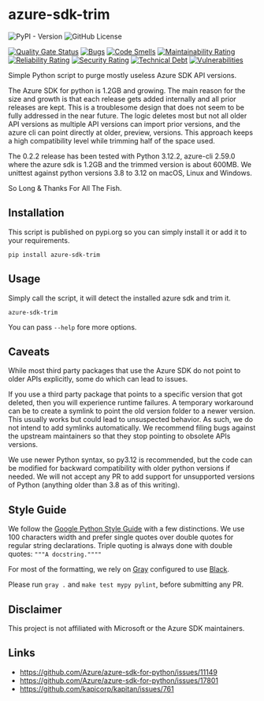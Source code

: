 # azure-sdk-trim
![PyPI - Version](https://img.shields.io/pypi/v/azure-sdk-trim)
![GitHub License](https://img.shields.io/github/license/Clumio-code/azure-sdk-trim)


[![Quality Gate Status](https://sonarcloud.io/api/project_badges/measure?project=clumio-code_azure-sdk-trim&metric=alert_status)](https://sonarcloud.io/summary/new_code?id=clumio-code_azure-sdk-trim)
[![Bugs](https://sonarcloud.io/api/project_badges/measure?project=clumio-code_azure-sdk-trim&metric=bugs)](https://sonarcloud.io/summary/new_code?id=clumio-code_azure-sdk-trim)
[![Code Smells](https://sonarcloud.io/api/project_badges/measure?project=clumio-code_azure-sdk-trim&metric=code_smells)](https://sonarcloud.io/summary/new_code?id=clumio-code_azure-sdk-trim)
[![Maintainability Rating](https://sonarcloud.io/api/project_badges/measure?project=clumio-code_azure-sdk-trim&metric=sqale_rating)](https://sonarcloud.io/summary/new_code?id=clumio-code_azure-sdk-trim)
[![Reliability Rating](https://sonarcloud.io/api/project_badges/measure?project=clumio-code_azure-sdk-trim&metric=reliability_rating)](https://sonarcloud.io/summary/new_code?id=clumio-code_azure-sdk-trim)
[![Security Rating](https://sonarcloud.io/api/project_badges/measure?project=clumio-code_azure-sdk-trim&metric=security_rating)](https://sonarcloud.io/summary/new_code?id=clumio-code_azure-sdk-trim)
[![Technical Debt](https://sonarcloud.io/api/project_badges/measure?project=clumio-code_azure-sdk-trim&metric=sqale_index)](https://sonarcloud.io/summary/new_code?id=clumio-code_azure-sdk-trim)
[![Vulnerabilities](https://sonarcloud.io/api/project_badges/measure?project=clumio-code_azure-sdk-trim&metric=vulnerabilities)](https://sonarcloud.io/summary/new_code?id=clumio-code_azure-sdk-trim)

Simple Python script to purge mostly useless Azure SDK API versions.

The Azure SDK for python is 1.2GB and growing. The main reason for the
size and growth is that each release gets added internally and all prior
releases are kept. This is a troublesome design that does not seem to be fully
addressed in the near future. The logic deletes most but not all older API
versions as multiple API versions can import prior versions, and the azure cli
can point directly at older, preview, versions. This approach keeps a high
compatibility level while trimming half of the space used.

The 0.2.2 release has been tested with Python 3.12.2, azure-cli 2.59.0 where the
azure sdk is 1.2GB and the trimmed version is about 600MB.
We unittest against python versions 3.8 to 3.12 on macOS, Linux and Windows.

So Long & Thanks For All The Fish.


## Installation

This script is published on pypi.org so you can simply install it or add it to
your requirements.

```shell
pip install azure-sdk-trim
```

## Usage

Simply call the script, it will detect the installed azure sdk and trim it.
```shell
azure-sdk-trim
```

You can pass `--help` fore more options.

## Caveats

While most third party packages that use the Azure SDK do not point to older
APIs explicitly, some do which can lead to issues.

If you use a third party package that points to a specific version that got
deleted, then you will experience runtime failures. A temporary workaround can
be to create a symlink to point the old version folder to a newer version. This
usually works but could lead to unsuspected behavior.
As such, we do not intend to add symlinks automatically. We recommend filing
bugs against the upstream maintainers so that they stop pointing to obsolete
APIs versions.

We use newer Python syntax, so py3.12 is recommended, but the code can be
modified for backward compatibility with older python versions if needed.
We will not accept any PR to add support for unsupported versions of Python
(anything older than 3.8 as of this writing).


## Style Guide

We follow the [Google Python Style Guide](https://google.github.io/styleguide/pyguide.html)
with a few distinctions. We use 100 characters width and prefer single quotes
over double quotes for regular string declarations. Triple quoting is always
done with double quotes: `"""A docstring.""""`

For most of the formatting,
we rely on [Gray](https://github.com/dizballanze/gray)
configured to use [Black](https://github.com/psf/black).

Please run `gray .` and `make test mypy pylint`, before submitting any PR.


## Disclaimer

This project is not affiliated with Microsoft or the Azure SDK maintainers.


## Links

* https://github.com/Azure/azure-sdk-for-python/issues/11149
* https://github.com/Azure/azure-sdk-for-python/issues/17801
* https://github.com/kapicorp/kapitan/issues/761
